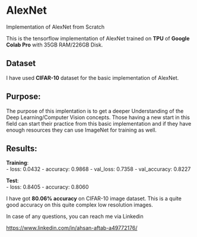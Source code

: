 # AlexNet
Implementation of AlexNet from Scratch

This is the tensorflow implementation of AlexNet trained on **TPU** of **Google Colab Pro** with 35GB RAM/226GB Disk.


## Dataset
I have used **CIFAR-10** dataset for the basic implementation of AlexNet. 

## Purpose:
The purpose of this implentation is to get a deeper Understanding of the Deep Learning/Computer Vision concepts. Those having a new start in this field can start their practice from this basic implementation and if they have enough resources they can use ImageNet for training as well.

## Results:
   **Training**:  
    - loss: 0.0432 - accuracy: 0.9868 - val_loss: 0.7358 - val_accuracy: 0.8227
   
   **Test**:  
    - loss: 0.8405 - accuracy: 0.8060
   
   I have got **80.06% accuracy** on CIFAR-10 image dataset. This is a quite good accuracy on this quite complex low resolution images.


In case of any questions, you can reach me via Linkedin

https://www.linkedin.com/in/ahsan-aftab-a49772176/
